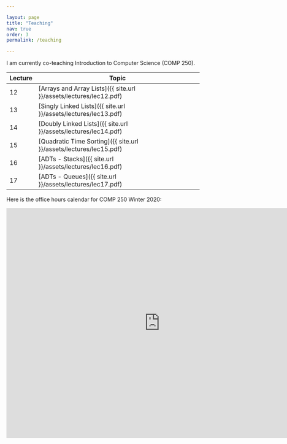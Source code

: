 ```yaml
---

layout: page
title: "Teaching"
nav: true
order: 3
permalink: /teaching

---
```


I am currently co-teaching Introduction to Computer Science (COMP 250).

| Lecture | Topic | 
|-------|--------|
| 12 | [Arrays and Array Lists]({{ site.url }}/assets/lectures/lec12.pdf) |
| 13 | [Singly Linked Lists]({{ site.url }}/assets/lectures/lec13.pdf) |
| 14 | [Doubly Linked Lists]({{ site.url }}/assets/lectures/lec14.pdf) |
| 15 | [Quadratic Time Sorting]({{ site.url }}/assets/lectures/lec15.pdf) |
| 16 | [ADTs - Stacks]({{ site.url }}/assets/lectures/lec16.pdf) |
| 17 | [ADTs - Queues]({{ site.url }}/assets/lectures/lec17.pdf) |


Here is the office hours calendar for COMP 250 Winter 2020:

<iframe src="https://calendar.google.com/calendar/embed?src=lrjbtenv4id3ti9t0cld94i5og%40group.calendar.google.com&ctz=America%2FNew_York" style="border: 0" width="800" height="600" frameborder="0" scrolling="no"></iframe>